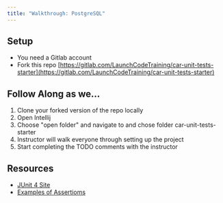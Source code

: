 ```yaml
---
title: "Walkthrough: PostgreSQL"
---
```



## Setup
- You need a Gitlab account
- Fork this repo [https://gitlab.com/LaunchCodeTraining/car-unit-tests-starter](https://gitlab.com/LaunchCodeTraining/car-unit-tests-starter)

## Follow Along as we...
1. Clone your forked version of the repo locally
2. Open Intellij
3. Choose "open folder" and navigate to and chose folder car-unit-tests-starter
4. Instructor will walk everyone through setting up the project
5. Start completing the TODO comments with the instructor

## Resources
- [JUnit 4 Site](http://junit.org/junit4/)
- [Examples of Assertioms](https://github.com/junit-team/junit4/wiki/Assertions)
